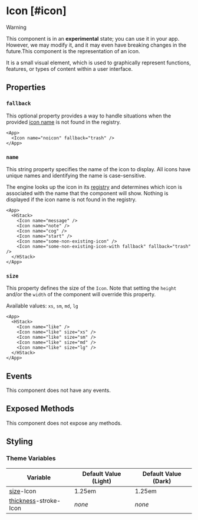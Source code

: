 # Icon [#icon]

>[!WARNING]
> This component is in an **experimental** state; you can use it in your app. However, we may modify it, and it may even have breaking changes in the future.This component is the representation of an icon.

It is a small visual element, which is used to graphically represent functions, features, or types of content within a user interface.

## Properties

### `fallback`

This optional property provides a way to handle situations when the provided [icon name](#name) is not found in the registry.

```xmlui-pg copy display name="Example: fallback"
<App>
  <Icon name="noicon" fallback="trash" />
</App>
```

### `name`

This string property specifies the name of the icon to display. All icons have unique names and identifying the name is case-sensitive.

The engine looks up the icon in its [registry]() and determines which icon is associated with the name that the component will show.
Nothing is displayed if the icon name is not found in the registry.

```xmlui-pg copy display name="Example: name"
<App>
  <HStack>
    <Icon name="message" />
    <Icon name="note" />
    <Icon name="cog" />
    <Icon name="start" />
    <Icon name="some-non-existing-icon" />
    <Icon name="some-non-existing-icon-with fallback" fallback="trash" />
  </HStack>
</App>
```

### `size`

This property defines the size of the `Icon`. Note that setting the `height` and/or the `width` of the component will override this property.

Available values: `xs`, `sm`, `md`, `lg`

```xmlui-pg copy display name="Example: size"
<App>
  <HStack>
    <Icon name="like" />
    <Icon name="like" size="xs" />
    <Icon name="like" size="sm" />
    <Icon name="like" size="md" />
    <Icon name="like" size="lg" />
  </HStack>
</App>
```

## Events

This component does not have any events.

## Exposed Methods

This component does not expose any methods.

## Styling

### Theme Variables

| Variable | Default Value (Light) | Default Value (Dark) |
| --- | --- | --- |
| [size](../styles-and-themes/common-units/#size)-Icon | 1.25em | 1.25em |
| [thickness](../styles-and-themes/common-units/#size)-stroke-Icon | *none* | *none* |
